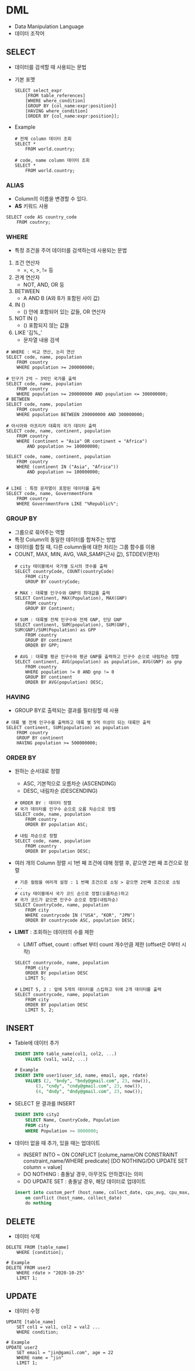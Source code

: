 # DML
* Data Manipulation Language
* 데이터 조작어

## SELECT
* 데이터를 검색할 때 사용되는 문법
* 기본 포멧
    ```
    SELECT select_expr
        [FROM table_references]
        [WHERE where_condition]
        [GROUP BY {col_name:expr:position}]
        [HAVING where_condition]
        [ORDER BY {col_name:expr:position}];
    ```

* Example
    ```
    # 전체 column 데이터 조회
    SELECT *
        FROM world.country;

    # code, name column 데이터 조회
    SELECT * 
        FROM world.country;
    ```

  
### ALIAS
* Column의 이름을 변경할 수 있다.
* **AS** 키워드 사용
```
SELECT code AS country_code
    FROM coutnry;
```

### WHERE
* 특정 조건을 주어 데이터를 검색하는데 사용되는 문법
1. 조건 연산자
    * =, <, >, != 등
2. 관계 연산자
    * NOT, AND, OR 등
3. BETWEEN
    * A AND B (A와 B가 포함된 사이 값)
4. IN ()
    * () 안에 포함되어 있는 값들, OR 연산자
5. NOT IN ()
    * () 포함되지 않는 값들
6. LIKE '김%_'
    * 문자열 내용 검색    
```
# WHERE : 비교 연산, 논리 연산
SELECT code, name, population
	FROM country
    WHERE population >= 200000000;

# 인구가 2억 ~ 3억인 국가를 출력
SELECT code, name, population
	FROM country
    WHERE population >= 200000000 AND population <= 300000000;
# BETWEEN
SELECT code, name, population
	FROM country
    WHERE population BETWEEN 200000000 AND 300000000;

# 아시아와 아프리카 대륙의 국가 데이터 출력
SELECT code, name, continent, population
	FROM country
    WHERE (continent = "Asia" OR continent = "Africa")
		AND population >= 100000000;
        
SELECT code, name, continent, population
	FROM country
    WHERE (continent IN ("Asia", "Africa"))
		AND population >= 100000000;


# LIKE : 특정 문자열이 포함된 데이터를 출력
SELECT code, name, GovernmentForm
	FROM country
	WHERE GovernmentForm LIKE "%Republic%";
```

### GROUP BY
* 그룹으로 묶어주는 역할
* 특정 Column의 동일한 데이터를 합쳐주는 방법
* 데이터를 합칠 때, 다른 column들에 대한 처리는 그룹 함수를 이용
* COUNT, MAX, MIN, AVG, VAR_SAMP(근사 값), STDDEV(편차)
    ```
    # city 테이블에서 국가별 도시의 갯수를 출력
    SELECT countryCode, COUNT(countryCode)
    	FROM city
        GROUP BY countryCode;
    
    # MAX : 대륙별 인구수와 GNP의 최대값을 출력
    SELECT Continent, MAX(Population), MAX(GNP)
    	FROM country
        GROUP BY Continent;
    
    # SUM : 대륙별 전체 인구수와 전체 GNP, 인당 GNP
    SELECT continent, SUM(population), SUM(GNP), SUM(GNP)/SUM(Population) as GPP 
    	FROM country
        GROUP BY continent
        ORDER BY GPP;
    
    # AVG : 대륙별 평균 인구수와 평균 GNP를 출력하고 인구수 순으로 내림차순 정렬
    SELECT continent, AVG(population) as population, AVG(GNP) as gnp
    	FROM country
        WHERE population != 0 AND gnp != 0
        GROUP BY continent
        ORDER BY AVG(population) DESC;
    ```

### HAVING 
* GROUP BY로 출력되는 결과를 필터링할 때 사용
```
# 대륙 별 전체 인구수를 출력하고 대륙 별 5억 이상이 되는 대륙만 출력
SELECT continent, SUM(population) as population
	FROM country
    GROUP BY continent
    HAVING population >= 500000000;

```

### ORDER BY
* 원하는 순서대로 정렬
    * ASC, 기본적으로 오름차순 (ASCENDING)
    * DESC, 내림차순 (DESCENDING)
    ```
    # ORDER BY : 데이터 정렬
    # 국가 데이터를 인구수 순으로 오름 차순으로 정렬
    SELECT code, name, population
	    FROM country
        ORDER BY population ASC;

    # 내림 차순으로 정렬
    SELECT code, name, population
    	FROM country
        ORDER BY population DESC;
    ```

* 여러 개의 Column 정렬 시 1번 째 조건에 대해 정렬 후, 같으면 2번 째 조건으로 정렬
    ```
    # 기준 컬럼을 여러개 설정 : 1 번째 조건으로 소팅 > 같으면 2번째 조건으로 소팅 ...
    # city 테이블에서 국가 코드 순으로 정렬(오름차순)하고
    # 국가 코드가 같으면 인구수 순으로 정렬(내림차순)
    SELECT CountryCode, name, population
	    FROM city
        WHERE countrycode IN ("USA", "KOR", "JPN")
        ORDER BY countrycode ASC, population DESC;
    ```

* **LIMIT** : 조회하는 데이터의 수를 제한
    * LIMIT offset, count : offset 부터 count 개수만큼 제한 (offset은 0부터 시작)
    ```
    SELECT countrycode, name, population
    	FROM city
        ORDER BY population DESC
        LIMIT 5;
    
    # LIMIT 5, 2 : 앞에 5개의 데이터를 스킵하고 뒤에 2개 데이터를 출력
    SELECT countrycode, name, population
    	FROM city
        ORDER BY population DESC
        LIMIT 5, 2;
    ```


## INSERT
* Table에 데이터 추가
    ```sql
    INSERT INTO table_name(col1, col2, ...)
        VALUES (val1, val2, ...)

    # Example    
    INSERT INTO user1(user_id, name, email, age, rdate)
    	VALUES (2, "bndy", "bndy@gmail.com", 23, now()),
    		(3, "cndy", "cndy@gmail.com", 23, now()),
    		(4, "dndy", "dndy@gmail.com", 23, now());
    ```

* SELECT 문 결과를 INSERT
    ```sql
    INSERT INTO city2
    	SELECT Name, CountryCode, Population
    	FROM city
        WHERE Population >= 8000000;
    ```


* 데이터 없을 때 추가, 있을 때는 업데이트
    * INSERT INTO ~ ON CONFLICT [colume_name/ON CONSTRAINT constraint_name/WHERE predicate] [DO NOTHING/DO UPDATE SET column = value]
    * DO NOTHING : 충돌날 경우, 아무것도 안하겠다는 의미
    * DO UPDATE SET : 충돌날 경우, 해당 데이터로 업데이트
    ```sql
    insert into custom_perf (host_name, collect_date, cpu_avg, cpu_max, mem_avg, mem_max)
        on conflict (host_name, collect_date)
        do nothing
    ```




## DELETE
* 데이터 삭제
```
DELETE FROM [table_name]
    WHERE [condition];

# Example
DELETE FROM user2
	WHERE rdate > "2020-10-25"
    LIMIT 1;
```

## UPDATE
* 데이터 수정
```
UPDATE [table_name]
    SET col1 = val1, col2 = val2 ...
    WHERE condition;

# Example
UPDATE user2
	SET email = "jin@gamil.com", age = 22
    WHERE name = "jin"
    LIMIT 1;
```
